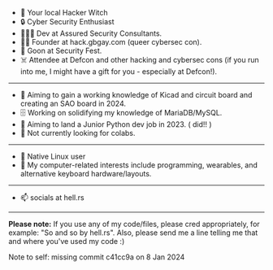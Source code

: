 - 🔮 Your local Hacker Witch 
- 🔒 Cyber Security Enthusiast
- 👩🏻‍💻 Dev at Assured Security Consultants.
- 🏳️‍🌈 Founder at hack.gbgay.com (queer cybersec con).
- 🤖 Goon at Security Fest.
- ☠️ Attendee at Defcon and other hacking and cybersec cons (if you run into me, I might have a gift for you - especially at Defcon!).

--------

- 🔬 Aiming to gain a working knowledge of Kicad and circuit board and creating an SAO board in 2024.
- 🗄️ Working on solidifying my knowledge of MariaDB/MySQL.
- 🌱 Aiming to land a Junior Python dev job in 2023. ( did!! )
- 💞️ Not currently looking for colabs. 

--------

- 🐧 Native Linux user
- 👾 My computer-related interests include programming, wearables, and alternative keyboard hardware/layouts.

--------

- 📫 socials at hell.rs

--------

**Please note:** If you use any of my code/files, please cred appropriately, for example: "So and so by hell.rs". Also, please send me a line telling me that and where you've used my code :) 

Note to self: missing commit c41cc9a on 8 Jan 2024

<!---
hellmak/hellmak is a ✨ special ✨ repository because its 'README.md' (this file) appears on your GitHub profile.
You can click the Preview link to take a look at your changes.
--->
<!--
aabbcc:61a60170273e74a5be90355ffe8e86ad
for hgc hash chal-->

